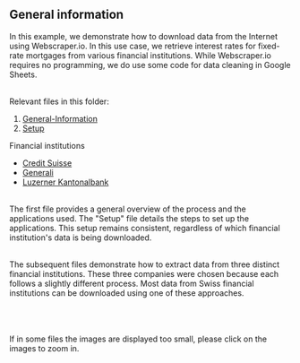 ## General information
In this example, we demonstrate how to download data from the Internet using Webscraper.io. In this use case, we retrieve interest rates for fixed-rate mortgages from various financial institutions. While Webscraper.io requires no programming, we do use some code for data cleaning in Google Sheets.
<br><br>

Relevant files in this folder:
1. [General-Information](0Webscraper.io_General-Information.md)
2. [Setup](0Webscraper.io_Setup.md)


Financial institutions
- [Credit Suisse](1Webscraper.io_CreditSuisse.md)
- [Generali](1Webscraper.io_Generali.md)
- [Luzerner Kantonalbank](1Webscraper.io_LuzernerKantonalbank.md)
<br><br>

The first file provides a general overview of the process and the applications used. The "Setup" file details the steps to set up the applications. This setup remains consistent, regardless of which financial institution's data is being downloaded.
<br><br>

The subsequent files demonstrate how to extract data from three distinct financial institutions. These three companies were chosen because each follows a slightly different process. Most data from Swiss financial institutions can be downloaded using one of these approaches.
<br><br><br><br>

If in some files the images are displayed too small, please click on the images to zoom in. 
